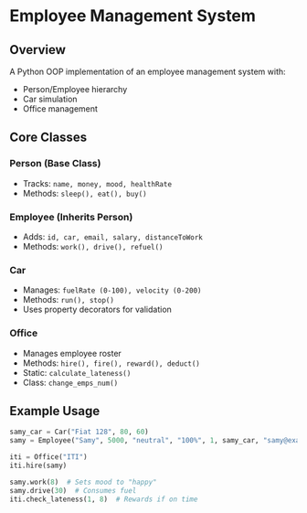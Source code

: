 # Employee Management System

## Overview
A Python OOP implementation of an employee management system with:
- Person/Employee hierarchy
- Car simulation
- Office management

## Core Classes

### Person (Base Class)
- Tracks: `name, money, mood, healthRate`
- Methods: `sleep(), eat(), buy()`

### Employee (Inherits Person)
- Adds: `id, car, email, salary, distanceToWork`
- Methods: `work(), drive(), refuel()`

### Car
- Manages: `fuelRate (0-100), velocity (0-200)`
- Methods: `run(), stop()`
- Uses property decorators for validation

### Office
- Manages employee roster
- Methods: `hire(), fire(), reward(), deduct()`
- Static: `calculate_lateness()`
- Class: `change_emps_num()`

## Example Usage
```python
samy_car = Car("Fiat 128", 80, 60)
samy = Employee("Samy", 5000, "neutral", "100%", 1, samy_car, "samy@example.com", 10000, 30)

iti = Office("ITI")
iti.hire(samy)

samy.work(8)  # Sets mood to "happy"
samy.drive(30)  # Consumes fuel
iti.check_lateness(1, 8)  # Rewards if on time
